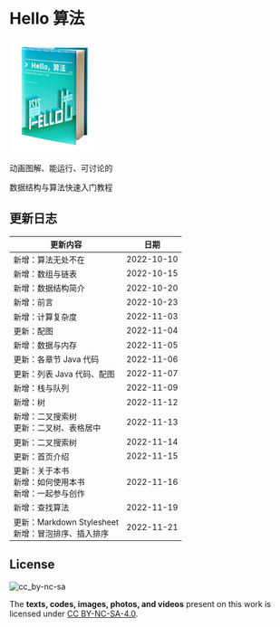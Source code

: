 # Hello 算法

[<img src="docs/index.assets/conceptual_rendering.png" height="200" />](krahets.github.io/hello-algo/)

动画图解、能运行、可讨论的

数据结构与算法快速入门教程

## 更新日志

| 更新内容    | 日期     |
| ------------ | ---------- |
| 新增：算法无处不在  | 2022-10-10 |
| 新增：数组与链表   | 2022-10-15 |
| 新增：数据结构简介 | 2022-10-20 |
| 新增：前言        | 2022-10-23 |
| 新增：计算复杂度   | 2022-11-03 |
| 更新：配图 | 2022-11-04 |
| 新增：数据与内存 | 2022-11-05 |
| 更新：各章节 Java 代码 | 2022-11-06 |
| 更新：列表 Java 代码、配图 | 2022-11-07 |
| 新增：栈与队列 | 2022-11-09 |
| 新增：树     | 2022-11-12 |
| 新增：二叉搜索树</br>更新：二叉树、表格居中 | 2022-11-13 |
| 更新：二叉搜索树 | 2022-11-14 |
| 更新：首页介绍 | 2022-11-15 |
| 更新：关于本书</br>新增：如何使用本书</br>新增：一起参与创作 | 2022-11-16 |
| 新增：查找算法 | 2022-11-19 |
| 更新：Markdown Stylesheet</br>新增：冒泡排序、插入排序 | 2022-11-21 |

## License

![cc_by-nc-sa](https://i.creativecommons.org/l/by-nc-sa/4.0/88x31.png)

The **texts, codes, images, photos, and videos** present on this work is licensed under [CC BY-NC-SA-4.0](https://creativecommons.org/licenses/by-nc-sa/4.0/).
